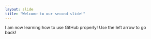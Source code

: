```yaml
---
layout: slide
title: "Welcome to our second slide!"
---
```

I am now learning how to use GitHub properly!
Use the left arrow to go back!
